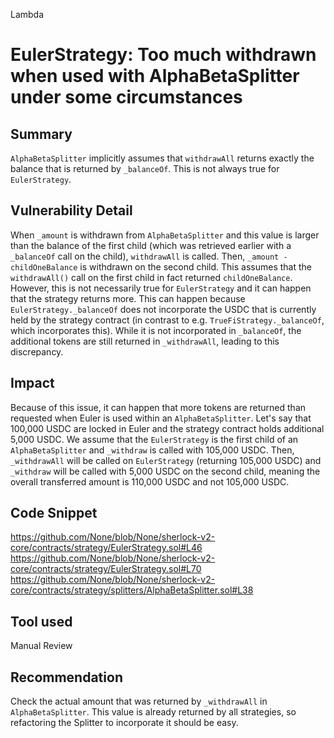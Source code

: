 Lambda
# EulerStrategy: Too much withdrawn when used with AlphaBetaSplitter under some circumstances

## Summary
`AlphaBetaSplitter` implicitly assumes that `withdrawAll` returns exactly the balance that is returned by `_balanceOf`. This is not always true for `EulerStrategy`.

## Vulnerability Detail
When `_amount` is withdrawn from `AlphaBetaSplitter` and this value is larger than the balance of the first child (which was retrieved earlier with a `_balanceOf` call on the child), `withdrawAll` is called. Then, `_amount - childOneBalance` is withdrawn on the second child. This assumes that the `withdrawAll()` call on the first child in fact returned `childOneBalance`. However, this is not necessarily true for `EulerStrategy` and it can happen that the strategy returns more. This can happen because `EulerStrategy._balanceOf` does not incorporate the USDC that is currently held by the strategy contract (in contrast to e.g. `TrueFiStrategy._balanceOf`, which incorporates this). While it is not incorporated in `_balanceOf`, the additional tokens are still returned in `_withdrawAll`, leading to this discrepancy.

## Impact
Because of this issue, it can happen that more tokens are returned than requested when Euler is used within an `AlphaBetaSplitter`. Let's say that 100,000 USDC are locked in Euler and the strategy contract holds additional 5,000 USDC. We assume that the `EulerStrategy` is the first child of an `AlphaBetaSplitter` and `_withdraw` is called with 105,000 USDC. Then, `_withdrawAll` will be called on `EulerStrategy` (returning 105,000 USDC) and `_withdraw` will be called with 5,000 USDC on the second child, meaning the overall transferred amount is 110,000 USDC and not 105,000 USDC.

## Code Snippet
https://github.com/None/blob/None/sherlock-v2-core/contracts/strategy/EulerStrategy.sol#L46
https://github.com/None/blob/None/sherlock-v2-core/contracts/strategy/EulerStrategy.sol#L70
https://github.com/None/blob/None/sherlock-v2-core/contracts/strategy/splitters/AlphaBetaSplitter.sol#L38

## Tool used

Manual Review

## Recommendation
Check the actual amount that was returned by `_withdrawAll` in `AlphaBetaSplitter`. This value is already returned by all strategies, so refactoring the Splitter to incorporate it should be easy.